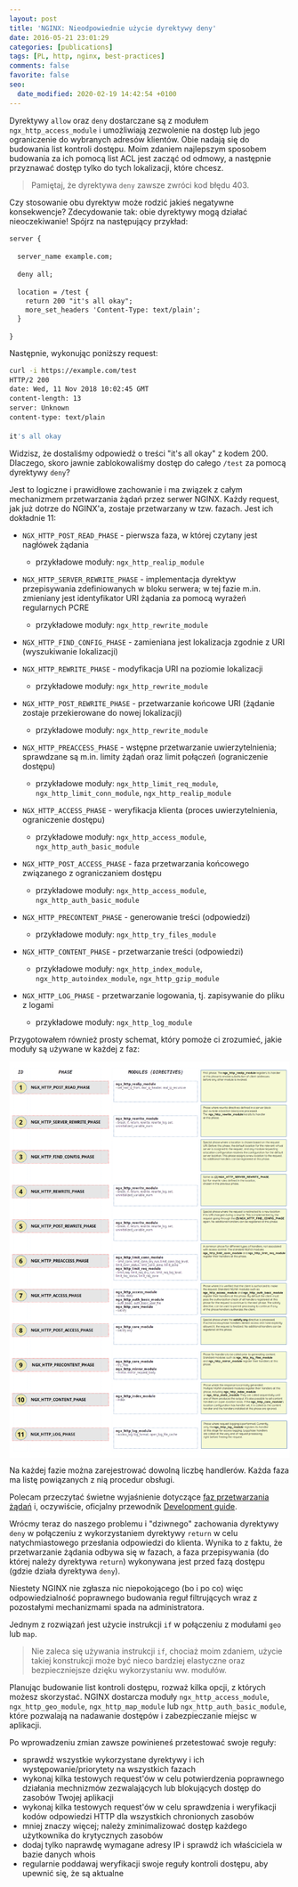 ```yaml
---
layout: post
title: 'NGINX: Nieodpowiednie użycie dyrektywy deny'
date: 2016-05-21 23:01:29
categories: [publications]
tags: [PL, http, nginx, best-practices]
comments: false
favorite: false
seo:
  date_modified: 2020-02-19 14:42:54 +0100
---
```


Dyrektywy `allow` oraz `deny` dostarczane są z modułem `ngx_http_access_module` i umożliwiają zezwolenie na dostęp lub jego ograniczenie do wybranych adresów klientów. Obie nadają się do budowania list kontroli dostępu. Moim zdaniem najlepszym sposobem budowania za ich pomocą list ACL jest zacząć od odmowy, a następnie przyznawać dostęp tylko do tych lokalizacji, które chcesz.

  > Pamiętaj, że dyrektywa `deny` zawsze zwróci kod błędu 403.

Czy stosowanie obu dyrektyw może rodzić jakieś negatywne konsekwencje? Zdecydowanie tak: obie dyrektywy mogą działać nieoczekiwanie! Spójrz na następujący przykład:

```nginx
server {

  server_name example.com;

  deny all;

  location = /test {
    return 200 "it's all okay";
    more_set_headers 'Content-Type: text/plain';
  }

}
```

Następnie, wykonując poniższy request:

```bash
curl -i https://example.com/test
HTTP/2 200
date: Wed, 11 Nov 2018 10:02:45 GMT
content-length: 13
server: Unknown
content-type: text/plain

it's all okay
```

Widzisz, że dostaliśmy odpowiedź o treści "it's all okay" z kodem 200. Dlaczego, skoro jawnie zablokowaliśmy dostęp do całego `/test` za pomocą dyrektywy `deny`?

Jest to logiczne i prawidłowe zachowanie i ma związek z całym mechanizmem przetwarzania żądań przez serwer NGINX. Każdy request, jak już dotrze do NGINX'a, zostaje przetwarzany w tzw. fazach. Jest ich dokładnie 11:

- `NGX_HTTP_POST_READ_PHASE` - pierwsza faza, w której czytany jest nagłówek żądania
  - przykładowe moduły: `ngx_http_realip_module`

- `NGX_HTTP_SERVER_REWRITE_PHASE` - implementacja dyrektyw przepisywania zdefiniowanych w bloku serwera; w tej fazie m.in. zmieniany jest identyfikator URI żądania za pomocą wyrażeń regularnych PCRE
  - przykładowe moduły: `ngx_http_rewrite_module`

- `NGX_HTTP_FIND_CONFIG_PHASE` - zamieniana jest lokalizacja zgodnie z URI (wyszukiwanie lokalizacji)

- `NGX_HTTP_REWRITE_PHASE` - modyfikacja URI na poziomie lokalizacji
  - przykładowe moduły: `ngx_http_rewrite_module`

- `NGX_HTTP_POST_REWRITE_PHASE` - przetwarzanie końcowe URI (żądanie zostaje przekierowane do nowej lokalizacji)
  - przykładowe moduły: `ngx_http_rewrite_module`

- `NGX_HTTP_PREACCESS_PHASE` - wstępne przetwarzanie uwierzytelnienia; sprawdzane są m.in. limity żądań oraz limit połączeń (ograniczenie dostępu)
  - przykładowe moduły: `ngx_http_limit_req_module`, `ngx_http_limit_conn_module`, `ngx_http_realip_module`

- `NGX_HTTP_ACCESS_PHASE` - weryfikacja klienta (proces uwierzytelnienia, ograniczenie dostępu)
  - przykładowe moduły: `ngx_http_access_module`, `ngx_http_auth_basic_module`

- `NGX_HTTP_POST_ACCESS_PHASE` - faza przetwarzania końcowego związanego z ograniczaniem dostępu
  - przykładowe moduły: `ngx_http_access_module`, `ngx_http_auth_basic_module`

- `NGX_HTTP_PRECONTENT_PHASE` - generowanie treści (odpowiedzi)
  - przykładowe moduły: `ngx_http_try_files_module`

- `NGX_HTTP_CONTENT_PHASE` - przetwarzanie treści (odpowiedzi)
  - przykładowe moduły: `ngx_http_index_module`, `ngx_http_autoindex_module`, `ngx_http_gzip_module`

- `NGX_HTTP_LOG_PHASE` - przetwarzanie logowania, tj. zapisywanie do pliku z logami
  - przykładowe moduły: `ngx_http_log_module`

Przygotowałem również prosty schemat, który pomoże ci zrozumieć, jakie moduły są używane w każdej z faz:

<img src="/assets/img/posts/nginx_phases.png" align="center" title="nginx_phases.png preview">

Na każdej fazie można zarejestrować dowolną liczbę handlerów. Każda faza ma listę powiązanych z nią procedur obsługi.

Polecam przeczytać świetne wyjaśnienie dotyczące [faz przetwarzania żądań](http://scm.zoomquiet.top/data/20120312173425/index.html) i, oczywiście, oficjalny przewodnik [Development guide](http://nginx.org/en/docs/dev/development_guide.html).

Wrócmy teraz do naszego problemu i "dziwnego" zachowania dyrektywy `deny` w połączeniu z wykorzystaniem dyrektywy `return` w celu natychmiastowego przesłania odpowiedzi do klienta. Wynika to z faktu, że przetwarzanie żądania odbywa się w fazach, a faza przepisywania (do której należy dyrektywa `return`) wykonywana jest przed fazą dostępu (gdzie działa dyrektywa `deny`).

Niestety NGINX nie zgłasza nic niepokojącego (bo i po co) więc odpowiedzialność poprawnego budowania reguł filtrujących wraz z pozostałymi mechanizmami spada na administratora.

Jednym z rozwiązań jest użycie instrukcji `if` w połączeniu z modułami `geo` lub `map`.

  > Nie zaleca się używania instrukcji `if`, chociaż moim zdaniem, użycie takiej konstrukcji może być nieco bardziej elastyczne oraz bezpieczniejsze dzięku wykorzystaniu ww. modułów.

Planując budowanie list kontroli dostępu, rozważ kilka opcji, z których możesz skorzystać. NGINX dostarcza moduły `ngx_http_access_module`, `ngx_http_geo_module`, `ngx_http_map_module` lub `ngx_http_auth_basic_module`, które pozwalają na nadawanie dostępów i zabezpieczanie miejsc w aplikacji.

Po wprowadzeniu zmian zawsze powinieneś przetestować swoje reguły:

- sprawdź wszystkie wykorzystane dyrektywy i ich występowanie/priorytety na wszystkich fazach
- wykonaj kilka testowych request'ów w celu potwierdzenia poprawnego działania mechnizmów zezwalających lub blokujących dostęp do zasobów Twojej aplikacji
- wykonaj kilka testowych request'ów w celu sprawdzenia i weryfikacji kodów odpowiedzi HTTP dla wszystkich chronionych zasobów
- mniej znaczy więcej; należy zminimalizować dostęp każdego użytkownika do krytycznych zasobów
- dodaj tylko naprawdę wymagane adresy IP i sprawdź ich właściciela w bazie danych whois
- regularnie poddawaj weryfikacji swoje reguły kontroli dostępu, aby upewnić się, że są aktualne
